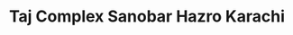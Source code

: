---
title: "Taj Complex Sanobar Hazro Karachi"
url: /karachi/taj-complex-sanobar-hazro-karachi/
shop: travel agency
---